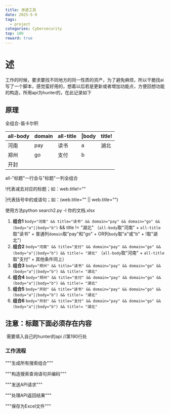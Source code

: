 ```yaml
---
title: 渗透工具
date: 2025-5-9
tags:   
  - project
categories: Cybersecurity
top: 100
reward: true
---
```




# 述

工作的时候，要求要找不同地方的同一性质的资产，为了避免麻烦，所以干脆找ai写了一个脚本，感觉蛮好用的，想着以后若是更新或者增加功能点，方便回想功能的构造，所用api为hunter的，在此记录如下

## 原理

全组合-笛卡尔积

| all-body | domain | all-title | \|body | title! |
| -------- | ------ | --------- | ------ | ------ |
| 河南     | pay    | 读书      | a      | 湖北   |
| 郑州     | go     | 支付      | b      |        |
| 开封     |        |           |        |        |



all-"标题"一行会与"标题"一列全组合

!代表减去对应的标题；如：web.title!=""

|代表括号中的或语句；如：(web.title="" || web.title="")

使用方法python search2.py -l  你的文档.xlsx

1. **组合1**
   `body="河南" && title="读书" && domain="pay" && domain="go" && (body="a"||body="b")` && title != "湖北"
   （`all-body`取"河南" + `all-title`取"读书" + 普通列`domain`取"pay"和"go" + OR列`body`取"a"或"b" + !取"湖北"）
2. **组合2**
   `body="河南" && title="支付" && domain="pay" && domain="go" && (body="a"||body="b") && title!= "湖北"`
   （`all-body`取"河南" + `all-title`取"支付" + 其他条件同上）
3. **组合3**
   `body="郑州" && title="读书" && domain="pay" && domain="go" && (body="a"||body="b") && title!= "湖北"`
4. **组合4**
   `body="郑州" && title="支付" && domain="pay" && domain="go" && (body="a"||body="b") && title!= "湖北"`
5. **组合5**
   `body="开封" && title="读书" && domain="pay" && domain="go" && (body="a"||body="b") && title!= "湖北"`
6. **组合6**
   `body="开封" && title="支付" && domain="pay" && domain="go" && (body="a"||body="b") && title!= "湖北"`

## 注意：标题下面必须存在内容

​	    需要填入自己的hunter的api	//第190行处

### 工作流程

"""生成所有搜索组合"""

"""构造搜索查询语句并编码"""

"""发送API请求"""

"""处理API返回结果"""

"""保存为Excel文件"""


